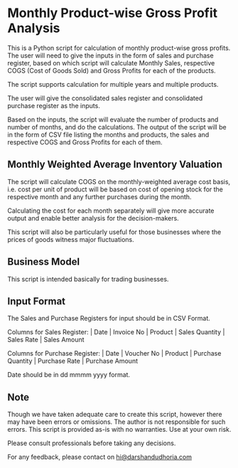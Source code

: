 # Monthly Product-wise Gross Profit Analysis

This is a Python script for calculation of monthly product-wise gross profits. The user will need to give the inputs in the form of sales and purchase register, based on which script will calculate Monthly Sales, respective COGS (Cost of Goods Sold) and Gross Profits for each of the products.

The script supports calculation for multiple years and multiple products. 

The user will give the consolidated sales register and consolidated purchase register as the inputs. 

Based on the inputs, the script will evaluate the number of products and number of months, and do the calculations. The output of the script will be in the form of CSV file listing the months and products, the sales and respective COGS and Gross Profits for each of them.

## Monthly Weighted Average Inventory Valuation

The script will calculate COGS on the monthly-weighted average cost basis, i.e. cost per unit of product will be based on cost of opening stock for the respective month and any further purchases during the month.

Calculating the cost for each month separately will give more accurate output and enable better analysis for the decision-makers.

This script will also be particularly useful for those businesses where the prices of goods witness major fluctuations. 

## Business Model

This script is intended basically for trading businesses.

## Input Format

The Sales and Purchase Registers for input should be in CSV Format.

Columns for Sales Register: | Date | Invoice No | Product | Sales Quantity | Sales Rate | Sales Amount

Columns for Purchase Register: | Date | Voucher No | Product | Purchase Quantity | Purchase Rate | Purchase Amount

Date should be in dd mmmm yyyy format.

## Note

Though we have taken adequate care to create this script, however there may have been errors or omissions. The author is not responsible for such errors. This script is provided as-is with no warranties. Use at your own risk. 

Please consult professionals before taking any decisions. 

For any feedback, please contact on hi@darshandudhoria.com
